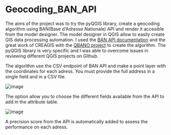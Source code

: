 # Geocoding_BAN_API

The aims of the project was to try the pyQGIS library, create a geocoding algorithm using BAN(Base d'Adresse Nationale) API and render it accesible from the model designer.
The model designer in QGIS allow to easily create GIS data processing automation.
I used the [BAN API documentation](https://guides.etalab.gouv.fr/apis-geo/1-api-adresse.html#qu-est-ce-que-le-geocodage.) and the great work of CREAGIS with the [QBANO project](https://github.com/CREASIG/QBANO) to create the algorithm.
The pyQGIS library is very specific and I was able to overcome issues in reviewing different QGIS projects on Github.

The algorithm use the CSV endpoint of BAN API and make a point layer with the coordinates for each adress.
You must provide the full address in a single field and in a CSV file.

![image](https://github.com/jeremiegautreau/Geocoding_BAN_API/assets/126112031/a3a4023e-53f2-4a31-8424-895f94c966e2)


The option allow you to choose the different fields available from the API to add in the attribute table.

![image](https://github.com/jeremiegautreau/Geocoding_BAN_API/assets/126112031/8243569e-aa2a-4bde-b202-3c9e5e2dc4b6)

A precision score from the API is automatically added to assess the performance on each adress.








